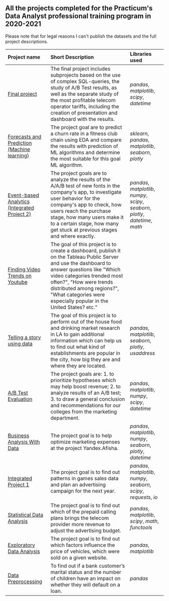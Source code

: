 ## All the projects completed for the Practicum's Data Analyst professional training program in 2020-2021

Please note that for legal reasons I can't publish the datasets and the full project descriptions. 


| Project name | Short Description | Libraries used | 
| :---------------------- | :---------------------- | :---------------------- |
| [Final project](https://github.com/vadim-fridman/portfolio-yandex-practicum/edit/master/11_SQL_AB_Test_Tableau__Final_Project) | The final project includes subprojects based on the use of complex SQL-queries, the study of A/B Test results, as well as the separate study of the most profitable telecom operator tariffs, including the creation of presentation and dashboard with the results.  | *pandas*, *matplotlib*, *scipy*, *datetime*
| [Forecasts and Prediction (Machine learning)](https://github.com/vadim-fridman/portfolio-yandex-practicum/edit/master/10_ML_Sklearn_Forcast_And_Prediction__Gym_Chaine_Churn_Rate) | The project goal are to predict a churn rate in a fitness club chain using EDA and compare the results with prediction of ML algorithms and determine the most suitable for this goal ML algorithm.   | *sklearn*, *pandas*, *matplotlib*, *seaborn*, *plotly*
| [Event-based Analytics (Integrated Project 2)](https://github.com/vadim-fridman/portfolio-yandex-practicum/edit/master/09_AAB_Test__Integrated_Project_2_Food_Startup) | The project goals are to analyze the results of the A/A/B test of new fonts in the company's app, to investigate user behavior for the company's app to check, how users reach the purchase stage, how many users make it to a certain stage, how many get stuck at previous stages and where exactly.  | *pandas*, *matplotlib*, *numpy*, *scipy*, *seaborn*, *plotly*, *datetime*, *math*
| [Finding Video Trends on Youtube](https://github.com/vadim-fridman/portfolio-yandex-practicum/edit/master/08_Tableau_Dashboard_Project) | The goal of this project is to create a dashboard, publish it on the Tableau Public Server and use the dashboard to answer questions like "Which video categories trended most often?", "How were trends distributed among regions?", "What categories were especially popular in the United States? etc."| 
| [Telling a story using data](https://github.com/vadim-fridman/portfolio-yandex-practicum/edit/master/07_How_To_Tell_A_Strory_Using_Data__Robot-run_Cafe) | The goal of this project is to perform out of the house food and drinking market research in LA to gain additional information which can help us to find out what kind of establishments are popular in the city, how big they are and where they are located. | *pandas*, *matplotlib*, *seaborn*, *plotly*, *usaddress*
| [A/B Test Evaluation ](https://github.com/vadim-fridman/portfolio-yandex-practicum/edit/master/06_AB_Test_Evaluation__Online_Store) | The project goals are: 1. to prioritize hypotheses which may help boost revenue; 2. to analyze results of an A/B test; 3. to draw a general conclusion and recommendations for our colleges from the marketing department. | *pandas*, *matplotlib*, *numpy*, *scipy*, *datetime*
| [Business Analysis With Data](https://github.com/vadim-fridman/portfolio-yandex-practicum/edit/master/05_Business_Analysis_With_Data__Yandex_Afisha) | The project goal is to help optimize marketing expenses at the project Yandex.Afisha.  | *pandas*, *matplotlib*, *numpy*, *seaborn*, *plotly*, *datetime*
| [Integrated Project 1](https://github.com/vadim-fridman/portfolio-yandex-practicum/tree/master/04_Integrated_Project__Game_Sales) | The project goal is to find out patterns in games sales data and plan an advertising campaign for the next year.  | *pandas*, *matplotlib*, *numpy*, *seaborn*, *scipy*, *requests*, *io*
| [Statistical Data Analysis](https://github.com/vadim-fridman/portfolio-yandex-practicum/edit/master/03_Statistical_Data_Analysis__Telecom_Operator_Tariffs) | The project goal is to find out which of the prepaid calling plans brings the telecom provider more revenue to adjust the advertising budget.  | *pandas*, *matplotlib*, *scipy*, *math*, *functools*|
| [Exploratory Data Analysis](https://github.com/vadim-fridman/portfolio-yandex-practicum/edit/master/02_Exploratory_Data_Analysis__Car_Sales) | The project goal is to find out which factors influence the price of vehicles, which were sold on a given website.  | *pandas*, *matplotlib*|
| [Data Preprocessing](https://github.com/vadim-fridman/portfolio-yandex-practicum/tree/master/01_Data_Preprocessing__Bank_Loans_Overdue_Rate) | To find out if a bank customer’s marital status and the number of children have an impact on whether they will default on a loan. | *pandas*|
